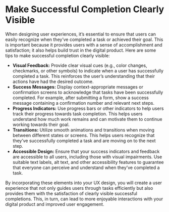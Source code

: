 # Make Successful Completion Clearly Visible

When designing user experiences, it’s essential to ensure that users can easily recognize when they’ve completed a task or achieved their goal. This is important because it provides users with a sense of accomplishment and satisfaction; it also helps build trust in the digital product. Here are some tips to make successful completion clearly visible:

- **Visual Feedback:** Provide clear visual cues (e.g., color changes, checkmarks, or other symbols) to indicate when a user has successfully completed a task. This reinforces the user’s understanding that their actions have had the desired outcome.
- **Success Messages:** Display context-appropriate messages or confirmation screens to acknowledge that tasks have been successfully completed. For example, after submitting a form, show a success message containing a confirmation number and relevant next steps.
- **Progress Indicators:** Use progress bars or other indicators to help users track their progress towards task completion. This helps users understand how much work remains and can motivate them to continue working towards their goal.
- **Transitions:** Utilize smooth animations and transitions when moving between different states or screens. This helps users recognize that they’ve successfully completed a task and are moving on to the next step.
- **Accessible Design:** Ensure that your success indicators and feedback are accessible to all users, including those with visual impairments. Use suitable text labels, alt text, and other accessibility features to guarantee that everyone can perceive and understand when they’ve completed a task.

By incorporating these elements into your UX design, you will create a user experience that not only guides users through tasks efficiently but also provides them with the satisfaction of clearly visible successful completions. This, in turn, can lead to more enjoyable interactions with your digital product and improved user engagement.
